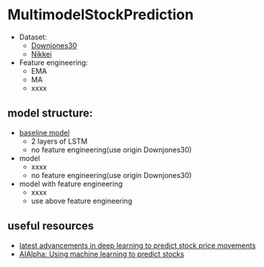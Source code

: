 # MultimodelStockPrediction
- Dataset: 
  - [Downjones30](https://yhoo.it/2NaWIJY)
  - [Nikkei](https://yhoo.it/2Nzq8AM) 
- Feature engineering: 
  - EMA
  - MA
  - xxxx
  
## model structure: 
- [baseline model](https://github.com/nessessence/MultimodelStockPrediction/blob/master/baseline_noFeatureEng.ipynb)
  - 2 layers of LSTM 
  - no feature engineering(use origin Downjones30)
- model 
  - xxxx 
  - no feature engineering(use origin Downjones30)
- model with feature engineering 
  - xxxx
  - use above feature engineering 
  
 
## useful resources
- [latest advancements in deep learning to predict stock price movements](https://bit.ly/2C98uOM) 
- [AIAlpha: Using machine learning to predict stocks](https://bit.ly/2PG8SMM)
